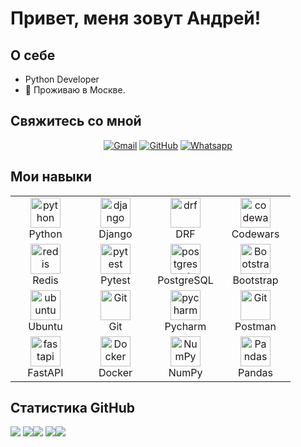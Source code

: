 # Привет, меня зовут Андрей!

## О себе

-    Python Developer
- 🏡 Проживаю в Москве.

## Свяжитесь со мной

<p align="center">
	<a href="mailto:faceofdeviler@gmail.com"><img img src="https://img.shields.io/badge/gmail-%23EA4335.svg?style=plastic&logo=gmail&logoColor=white" alt="Gmail"/></a>
	<a href="https://github.com/AndreyAgeew"><img src="https://img.shields.io/badge/github-%23181717.svg?style=plastic&logo=github&logoColor=white" alt="GitHub"/></a>
	<a href="https://wa.me/79099213823"><img src="https://img.shields.io/badge/whatsapp-%2325D366.svg?style=plastic&logo=whatsapp&logoColor=white" alt="Whatsapp"/></a>
</p>

## Мои навыки
<table align="center">
  <tr>
      <td align="center" width="96">
      <a href="#python">
        <img src="https://upload.wikimedia.org/wikipedia/commons/c/c3/Python-logo-notext.svg" width="48" height="48" alt="python" />
      </a>
      <br>Python
    </td>
    <td align="center" width="96">
      <a href="#django">
        <img src="https://cdn.coursehunter.net/categories/80x80/django.webp" width="48" height="48" alt="django" />
      </a>
      <br>Django
    </td>
     <td align="center" width="96">
      <a href="#drf">
        <img src="https://storage.caktusgroup.com/media/blog-images/drf-logo2.png" width="48" height="48" alt="drf" />
      </a>
      <br>DRF
    </td>
     <td align="center" width="96">
        <a href="https://www.codewars.com/users/RedAction">
            <img src="https://www.codewars.com/packs/assets/logo.f607a0fb.svg" width="48" height="48"
                alt="codewars" />
        </a>
        <br>Codewars
    </td>
  </tr>

  <tr>
      <td align="center" width="96">
      <a href="#redis">
        <img src="https://is3-ssl.mzstatic.com/image/thumb/Purple124/v4/17/cd/a2/17cda2a0-b641-c3d0-3d22-141704a40eef/Icon.png/1200x630bb.png" width="48" height="48" alt="redis" />
      </a>
      <br>Redis
    </td>
     <td align="center" width="96">
      <a href="#pytest" >
        <img src="https://upload.wikimedia.org/wikipedia/commons/b/ba/Pytest_logo.svg" width="48" height="48" alt="pytest" />
      </a>
      <br>Pytest
      <td align="center" width="96">
      <a href="#postgresql">
        <img src="https://upload.wikimedia.org/wikipedia/commons/2/29/Postgresql_elephant.svg" width="48" height="48" alt="postgresql" />
      </a>
      <br>PostgreSQL
    </td>
     <td align="center" width="96">
      <a href="#bootstrap">
        <img src="https://cdn.worldvectorlogo.com/logos/bootstrap-4.svg" width="48" height="48" alt="Bootstrap" />
      </a>
      <br>Bootstrap
    </td>
  </tr>
   <tr>
      <td align="center" width="96">
      <a href="#ubuntu" >
        <img src="https://seeklogo.com/images/U/ubuntu-logo-8FDEC6A07B-seeklogo.com.png" width="48" height="48" alt="ubuntu" />
      </a>
      <br>Ubuntu
    </td>
      <td align="center" width="96">
      <a href="#git" >
        <img src="https://upload.wikimedia.org/wikipedia/commons/thumb/3/3f/Git_icon.svg/1200px-Git_icon.svg.png" width="48" height="48" alt="Git" />
      </a>
      <br>Git
    </td>
      <td align="center"  width="96">
      <a href="#pycharm">
        <img src="https://upload.wikimedia.org/wikipedia/commons/1/1d/PyCharm_Icon.svg" width="48" height="48" alt="pycharm" />
      </a>
      <br>Pycharm
    </td>
      <td align="center" width="96">
      <a href="#postman" >
        <img src="https://www.vectorlogo.zone/logos/getpostman/getpostman-icon.svg" width="48" height="48" alt="Git" />
      </a>
      <br>Postman
    </td>
  </tr>
   <tr>
      <td align="center" width="96">
      <a href="#FastAPI" >
        <img src="https://w7.pngwing.com/pngs/141/126/png-transparent-fastapi-hd-logo-thumbnail.png" width="48" height="48" alt="fastapi" />
      </a>
      <br>FastAPI
    </td>
      <td align="center" width="96">
      <a href="#Docker" >
        <img src="https://w7.pngwing.com/pngs/991/165/png-transparent-docker-hd-logo-thumbnail.png" width="48" height="48" alt="Docker" />
      </a>
      <br>Docker
    </td>
      <td align="center"  width="96">
      <a href="#NumPy">
        <img src="https://www.dlf.pt/dfpng/middlepng/443-4431745_rougier-numpy-logo-name-below-02-python-numpy.png" width="48" height="48" alt="NumPy" />
      </a>
      <br>NumPy
    </td>
      <td align="center" width="96">
      <a href="#Pandas" >
        <img src="https://www.cilans.net/wp-content/uploads/2019/12/Python-Pandas-logo.png" width="48" height="48" alt="Pandas" />
      </a>
      <br>Pandas
    </td>
  </tr>
</table>

## Статистика GitHub

![](https://github-profile-summary-cards.vercel.app/api/cards/profile-details?username=AndreyAgeew&theme=slateorange)
![](https://github-profile-summary-cards.vercel.app/api/cards/repos-per-language?username=AndreyAgeew&theme=slateorange)![](https://github-profile-summary-cards.vercel.app/api/cards/most-commit-language?username=AndreyAgeew&theme=slateorange)
![](https://github-profile-summary-cards.vercel.app/api/cards/stats?username=AndreyAgeew&theme=slateorange)![](https://github-profile-summary-cards.vercel.app/api/cards/productive-time?username=AndreyAgeew&theme=slateorange)
